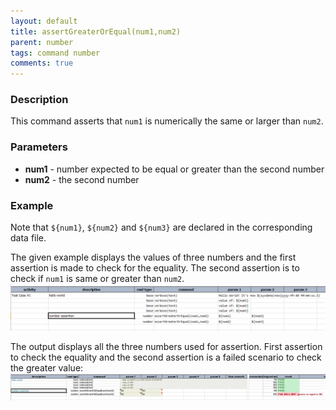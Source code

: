 ```yaml
---
layout: default
title: assertGreaterOrEqual(num1,num2)
parent: number
tags: command number
comments: true
---
```



### Description
This command asserts that `num1` is numerically the same or larger than `num2`.


### Parameters
- **num1** \- number expected to be equal or greater than the second number
- **num2** \- the second number


### Example
Note that `${num1}`, `${num2}` and `${num3}` are declared in the corresponding data file.

The given example displays the values of three numbers and the first assertion is made to check for the equality. 
The second assertion is to check if `num1` is same or greater than `num2`.<br/>
![](image/assertGreaterOrEqual_01.png)

The output displays all the three numbers used for assertion. First assertion to check the equality and the second 
assertion is a failed scenario to check the greater value:<br/>
![](image/assertGreaterOrEqual_02.png)
